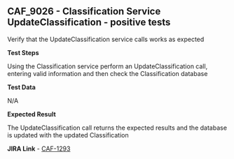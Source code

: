 ## CAF_9026 - Classification Service UpdateClassification - positive tests ##

Verify that the UpdateClassification service calls works as expected

**Test Steps**

Using the Classification service perform an UpdateClassification call, entering valid information and then check the Classification database

**Test Data**

N/A

**Expected Result**

The UpdateClassification call returns the expected results and the database is updated with the updated Classification

**JIRA Link** - [CAF-1293](https://jira.autonomy.com/browse/CAF-1293)


